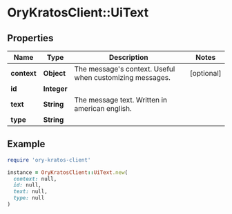 # OryKratosClient::UiText

## Properties

| Name | Type | Description | Notes |
| ---- | ---- | ----------- | ----- |
| **context** | **Object** | The message&#39;s context. Useful when customizing messages. | [optional] |
| **id** | **Integer** |  |  |
| **text** | **String** | The message text. Written in american english. |  |
| **type** | **String** |  |  |

## Example

```ruby
require 'ory-kratos-client'

instance = OryKratosClient::UiText.new(
  context: null,
  id: null,
  text: null,
  type: null
)
```

